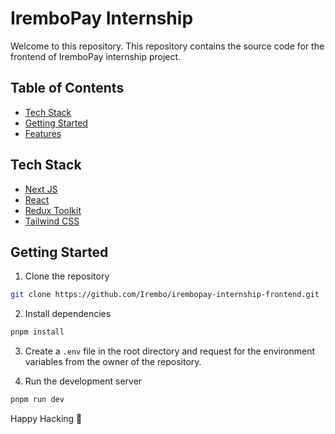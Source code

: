 # IremboPay Internship

Welcome to this repository. This repository contains the source code for the frontend of IremboPay internship project.

## Table of Contents

- [Tech Stack](#tech-stack)
- [Getting Started](#getting-started)
- [Features](#features)

## Tech Stack

- [Next JS](https://nextjs.org/)
- [React](https://reactjs.org/)
- [Redux Toolkit](https://redux-toolkit.js.org/)
- [Tailwind CSS](https://tailwindcss.com/)

## Getting Started

1. Clone the repository

```bash
git clone https://github.com/Irembo/irembopay-internship-frontend.git
```

2. Install dependencies

```bash
pnpm install
```

3. Create a `.env` file in the root directory and request for the environment variables from the owner of the repository.

4. Run the development server

```bash
pnpm run dev
```

Happy Hacking 🚀

